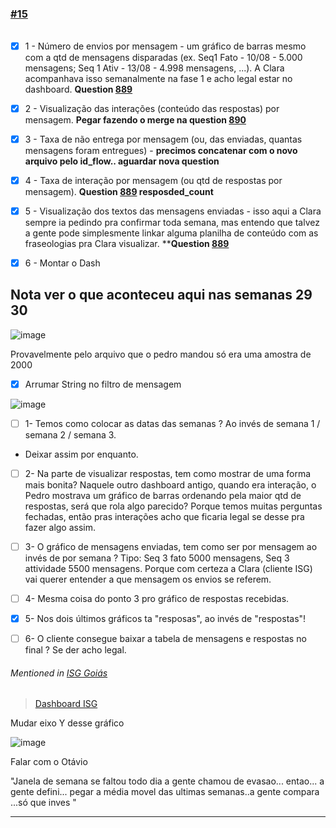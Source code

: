 ### [\#15](https://github.com/guilhermeprokisch/ideias/issues/15) 
###### 

- [x] 1 -  Número de envios por mensagem - um gráfico de barras mesmo com a qtd de mensagens disparadas (ex. Seq1 Fato - 10/08 - 5.000 mensagens; Seq 1 Ativ - 13/08 - 4.998 mensagens, ...). A Clara acompanhava isso semanalmente na fase 1 e acho legal estar no dashboard. **Question [889](889)**
- [x] 2 - Visualização das interações (conteúdo das respostas) por mensagem. **Pegar fazendo o merge na question [890](890)**
- [x] 3 - Taxa de não entrega por mensagem (ou, das enviadas, quantas mensagens foram entregues) - **precimos concatenar com o novo arquivo pelo id_flow.. aguardar nova question**
- [x] 4 - Taxa de interação por mensagem (ou qtd de respostas por mensagem). **Question [889](889) resposded_count**
- [x] 5 - Visualização dos textos das mensagens enviadas - isso aqui a Clara sempre ia pedindo pra confirmar toda semana, mas entendo que talvez a gente pode simplesmente linkar alguma planilha de conteúdo com as fraseologias pra Clara visualizar.  ****Question [889](889)** 
- [x] 6 - Montar o Dash


## Nota ver o que aconteceu aqui nas semanas 29 30
![image](image)

Provavelmente pelo arquivo que o pedro mandou só era uma amostra de 2000


- [x] Arrumar String no filtro de mensagem

![image](image)


- [ ] 1- Temos como colocar as datas das semanas ? Ao invés de semana 1 / semana 2 / semana 3.
- Deixar assim por enquanto.

- [ ] 2- Na parte de visualizar respostas, tem como mostrar de uma forma mais bonita? Naquele outro dashboard antigo, quando era interação, o Pedro mostrava um gráfico de barras ordenando pela maior qtd de respostas, será que rola algo parecido? Porque temos muitas perguntas fechadas, então pras interações acho que ficaria legal se desse pra fazer algo assim.

- [ ] 3- O gráfico de mensagens enviadas, tem como ser por mensagem ao invés de por semana ? Tipo: Seq 3 fato 5000 mensagens, Seq 3 attividade 5500 mensagens. Porque com certeza a Clara (cliente ISG) vai querer entender a que mensagem os envios se referem.

- [ ] 4- Mesma coisa do ponto 3 pro gráfico de respostas recebidas.

- [x] 5- Nos dois últimos gráficos ta "resposas", ao invés de "respostas"!

- [ ] 6- O cliente consegue baixar a tabela de mensagens e respostas no final ? Se der acho legal.


###### Mentioned in [ISG Goiás](ISG-Goiás)  
 > [Dashboard ISG](Dashboard-ISG)


Mudar eixo Y desse gráfico

![image](image)


Falar com o Otávio

"Janela de semana se faltou todo dia a gente chamou de evasao... entao... a gente defini... pegar a média movel das ultimas semanas..a gente compara ...só que inves "

-------------------------------------------------------------------------------

